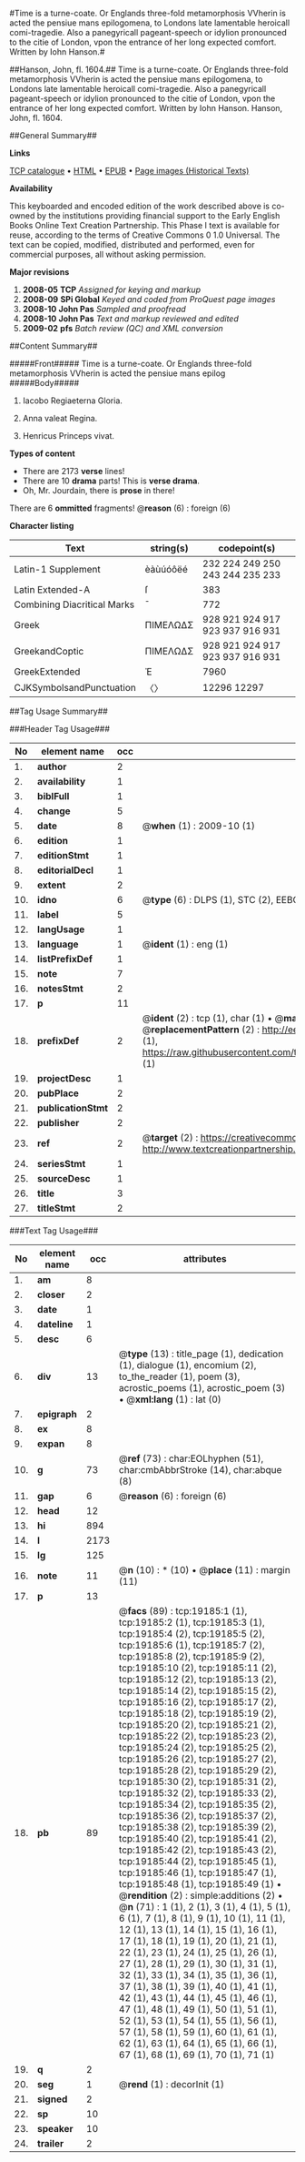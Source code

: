 #Time is a turne-coate. Or Englands three-fold metamorphosis VVherin is acted the pensiue mans epilogomena, to Londons late lamentable heroicall comi-tragedie. Also a panegyricall pageant-speech or idylion pronounced to the citie of London, vpon the entrance of her long expected comfort. Written by Iohn Hanson.#

##Hanson, John, fl. 1604.##
Time is a turne-coate. Or Englands three-fold metamorphosis VVherin is acted the pensiue mans epilogomena, to Londons late lamentable heroicall comi-tragedie. Also a panegyricall pageant-speech or idylion pronounced to the citie of London, vpon the entrance of her long expected comfort. Written by Iohn Hanson.
Hanson, John, fl. 1604.

##General Summary##

**Links**

[TCP catalogue](http://www.ota.ox.ac.uk/tcp/)  • 
[HTML](http://tei.it.ox.ac.uk/tcp/Texts-HTML/free/A02/A02622.html)  • 
[EPUB](http://tei.it.ox.ac.uk/tcp/Texts-EPUB/free/A02/A02622.epub) • 
[Page images (Historical Texts)](https://data.historicaltexts.jisc.ac.uk/view?pubId=eebo-99853789e&pageId=eebo-99853789e-19185-1)

**Availability**

This keyboarded and encoded edition of the
	       work described above is co-owned by the institutions
	       providing financial support to the Early English Books
	       Online Text Creation Partnership. This Phase I text is
	       available for reuse, according to the terms of Creative
	       Commons 0 1.0 Universal. The text can be copied,
	       modified, distributed and performed, even for
	       commercial purposes, all without asking permission.

**Major revisions**

1. __2008-05__ __TCP__ *Assigned for keying and markup*
1. __2008-09__ __SPi Global__ *Keyed and coded from ProQuest page images*
1. __2008-10__ __John Pas__ *Sampled and proofread*
1. __2008-10__ __John Pas__ *Text and markup reviewed and edited*
1. __2009-02__ __pfs__ *Batch review (QC) and XML conversion*

##Content Summary##

#####Front#####
Time is a turne-coate. Or Englands three-fold metamorphosis VVherin is acted the pensiue mans epilog
#####Body#####

1. Iacobo Regiaeterna Gloria.

1. Anna valeat Regina.

1. Henricus Princeps vivat.

**Types of content**

  * There are 2173 **verse** lines!
  * There are 10 **drama** parts! This is **verse drama**.
  * Oh, Mr. Jourdain, there is **prose** in there!

There are 6 **ommitted** fragments! 
 @__reason__ (6) : foreign (6)

**Character listing**


|Text|string(s)|codepoint(s)|
|---|---|---|
|Latin-1 Supplement|èàùúóôëé|232 224 249 250 243 244 235 233|
|Latin Extended-A|ſ|383|
|Combining             Diacritical Marks|̄|772|
|Greek|ΠΙΜΕΛΩΔΣ|928 921 924 917 923 937 916 931|
|GreekandCoptic|ΠΙΜΕΛΩΔΣ|928 921 924 917 923 937 916 931|
|GreekExtended|Ἐ|7960|
|CJKSymbolsandPunctuation|〈〉|12296 12297|

##Tag Usage Summary##

###Header Tag Usage###

|No|element name|occ|attributes|
|---|---|---|---|
|1.|__author__|2||
|2.|__availability__|1||
|3.|__biblFull__|1||
|4.|__change__|5||
|5.|__date__|8| @__when__ (1) : 2009-10 (1)|
|6.|__edition__|1||
|7.|__editionStmt__|1||
|8.|__editorialDecl__|1||
|9.|__extent__|2||
|10.|__idno__|6| @__type__ (6) : DLPS (1), STC (2), EEBO-CITATION (1), PROQUEST (1), VID (1)|
|11.|__label__|5||
|12.|__langUsage__|1||
|13.|__language__|1| @__ident__ (1) : eng (1)|
|14.|__listPrefixDef__|1||
|15.|__note__|7||
|16.|__notesStmt__|2||
|17.|__p__|11||
|18.|__prefixDef__|2| @__ident__ (2) : tcp (1), char (1)  •  @__matchPattern__ (2) : ([0-9\-]+):([0-9IVX]+) (1), (.+) (1)  •  @__replacementPattern__ (2) : http://eebo.chadwyck.com/downloadtiff?vid=$1&page=$2 (1), https://raw.githubusercontent.com/textcreationpartnership/Texts/master/tcpchars.xml#$1 (1)|
|19.|__projectDesc__|1||
|20.|__pubPlace__|2||
|21.|__publicationStmt__|2||
|22.|__publisher__|2||
|23.|__ref__|2| @__target__ (2) : https://creativecommons.org/publicdomain/zero/1.0/ (1), http://www.textcreationpartnership.org/docs/. (1)|
|24.|__seriesStmt__|1||
|25.|__sourceDesc__|1||
|26.|__title__|3||
|27.|__titleStmt__|2||


###Text Tag Usage###

|No|element name|occ|attributes|
|---|---|---|---|
|1.|__am__|8||
|2.|__closer__|2||
|3.|__date__|1||
|4.|__dateline__|1||
|5.|__desc__|6||
|6.|__div__|13| @__type__ (13) : title_page (1), dedication (1), dialogue (1), encomium (2), to_the_reader (1), poem (3), acrostic_poems (1), acrostic_poem (3)  •  @__xml:lang__ (1) : lat (0)|
|7.|__epigraph__|2||
|8.|__ex__|8||
|9.|__expan__|8||
|10.|__g__|73| @__ref__ (73) : char:EOLhyphen (51), char:cmbAbbrStroke (14), char:abque (8)|
|11.|__gap__|6| @__reason__ (6) : foreign (6)|
|12.|__head__|12||
|13.|__hi__|894||
|14.|__l__|2173||
|15.|__lg__|125||
|16.|__note__|11| @__n__ (10) : * (10)  •  @__place__ (11) : margin (11)|
|17.|__p__|13||
|18.|__pb__|89| @__facs__ (89) : tcp:19185:1 (1), tcp:19185:2 (1), tcp:19185:3 (1), tcp:19185:4 (2), tcp:19185:5 (2), tcp:19185:6 (1), tcp:19185:7 (2), tcp:19185:8 (2), tcp:19185:9 (2), tcp:19185:10 (2), tcp:19185:11 (2), tcp:19185:12 (2), tcp:19185:13 (2), tcp:19185:14 (2), tcp:19185:15 (2), tcp:19185:16 (2), tcp:19185:17 (2), tcp:19185:18 (2), tcp:19185:19 (2), tcp:19185:20 (2), tcp:19185:21 (2), tcp:19185:22 (2), tcp:19185:23 (2), tcp:19185:24 (2), tcp:19185:25 (2), tcp:19185:26 (2), tcp:19185:27 (2), tcp:19185:28 (2), tcp:19185:29 (2), tcp:19185:30 (2), tcp:19185:31 (2), tcp:19185:32 (2), tcp:19185:33 (2), tcp:19185:34 (2), tcp:19185:35 (2), tcp:19185:36 (2), tcp:19185:37 (2), tcp:19185:38 (2), tcp:19185:39 (2), tcp:19185:40 (2), tcp:19185:41 (2), tcp:19185:42 (2), tcp:19185:43 (2), tcp:19185:44 (2), tcp:19185:45 (1), tcp:19185:46 (1), tcp:19185:47 (1), tcp:19185:48 (1), tcp:19185:49 (1)  •  @__rendition__ (2) : simple:additions (2)  •  @__n__ (71) : 1 (1), 2 (1), 3 (1), 4 (1), 5 (1), 6 (1), 7 (1), 8 (1), 9 (1), 10 (1), 11 (1), 12 (1), 13 (1), 14 (1), 15 (1), 16 (1), 17 (1), 18 (1), 19 (1), 20 (1), 21 (1), 22 (1), 23 (1), 24 (1), 25 (1), 26 (1), 27 (1), 28 (1), 29 (1), 30 (1), 31 (1), 32 (1), 33 (1), 34 (1), 35 (1), 36 (1), 37 (1), 38 (1), 39 (1), 40 (1), 41 (1), 42 (1), 43 (1), 44 (1), 45 (1), 46 (1), 47 (1), 48 (1), 49 (1), 50 (1), 51 (1), 52 (1), 53 (1), 54 (1), 55 (1), 56 (1), 57 (1), 58 (1), 59 (1), 60 (1), 61 (1), 62 (1), 63 (1), 64 (1), 65 (1), 66 (1), 67 (1), 68 (1), 69 (1), 70 (1), 71 (1)|
|19.|__q__|2||
|20.|__seg__|1| @__rend__ (1) : decorInit (1)|
|21.|__signed__|2||
|22.|__sp__|10||
|23.|__speaker__|10||
|24.|__trailer__|2||
